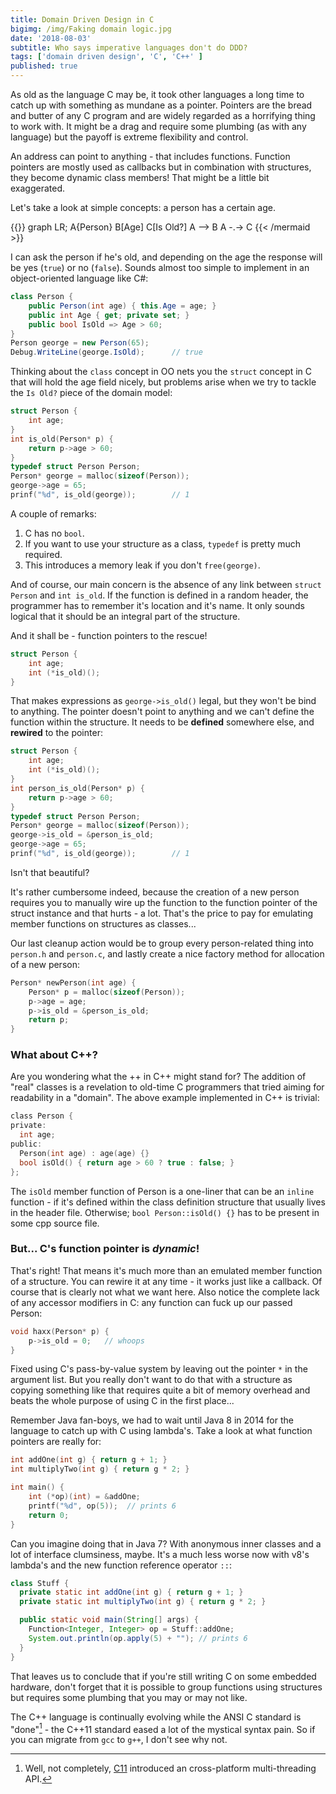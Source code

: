```yaml
---
title: Domain Driven Design in C
bigimg: /img/Faking domain logic.jpg
date: '2018-08-03'
subtitle: Who says imperative languages don't do DDD?
tags: ['domain driven design', 'C', 'C++' ]
published: true
---
```


As old as the language C may be, it took other languages a long time to catch up with something as mundane as a pointer. Pointers are the bread and butter of any C program and are widely regarded as a horrifying thing to work with. It might be a drag and require some plumbing (as with any language) but the payoff is extreme flexibility and control. 

An address can point to anything - that includes functions. Function pointers are mostly used as callbacks but in combination with structures, they become dynamic class members! That might be a little bit exaggerated.

Let's take a look at simple concepts: a person has a certain age. 

{{<mermaid>}}
graph LR;
    A{Person}
    B[Age]
    C[Is Old?]
    A --> B
    A -.-> C
{{< /mermaid >}}

I can ask the person if he's old, and depending on the age the response will be yes (`true`) or no (`false`). Sounds almost too simple to implement in an object-oriented language like C#:

```C#
class Person {
    public Person(int age) { this.Age = age; }
    public int Age { get; private set; }
    public bool IsOld => Age > 60;
}
Person george = new Person(65);
Debug.WriteLine(george.IsOld);      // true
```

Thinking about the `class` concept in OO nets you the `struct` concept in C that will hold the age field nicely, but problems arise when we try to tackle the `Is Old?` piece of the domain model:

```C
struct Person {
    int age;
}
int is_old(Person* p) {
    return p->age > 60;
}
typedef struct Person Person;
Person* george = malloc(sizeof(Person));
george->age = 65;
prinf("%d", is_old(george));        // 1
```

A couple of remarks:

1. C has no `bool`. 
2. If you want to use your structure as a class, `typedef` is pretty much required.
3. This introduces a memory leak if you don't `free(george)`.

And of course, our main concern is the absence of any link between `struct Person` and `int is_old`. If the function is defined in a random header, the programmer has to remember it's location and it's name. It only sounds logical that it should be an integral part of the structure.

And it shall be - function pointers to the rescue!

```C
struct Person {
    int age;
    int (*is_old)();
}
```

That makes expressions as `george->is_old()` legal, but they won't be bind to anything. The pointer doesn't point to anything and we can't define the function within the structure. It needs to be **defined** somewhere else, and **rewired** to the pointer:

```C
struct Person {
    int age;
    int (*is_old)();
}
int person_is_old(Person* p) {
    return p->age > 60;
}
typedef struct Person Person;
Person* george = malloc(sizeof(Person));
george->is_old = &person_is_old;
george->age = 65;
prinf("%d", is_old(george));        // 1
```

Isn't that beautiful? 

It's rather cumbersome indeed, because the creation of a new person requires you to manually wire up the function to the function pointer of the struct instance and that hurts - a lot. That's the price to pay for emulating member functions on structures as classes... 

Our last cleanup action would be to group every person-related thing into `person.h` and `person.c`, and lastly create a nice factory method for allocation of a new person:

```C
Person* newPerson(int age) {
    Person* p = malloc(sizeof(Person));
    p->age = age;
    p->is_old = &person_is_old;
    return p;
}
```

### What about C++?

Are you wondering what the ++ in C++ might stand for? The addition of "real" classes is a revelation to old-time C programmers that tried aiming for readability in a "domain". The above example implemented in C++ is trivial:

```C
class Person {
private:
  int age;
public:
  Person(int age) : age(age) {}
  bool isOld() { return age > 60 ? true : false; }
};
```

The `isOld` member function of Person is a one-liner that can be an `inline` function - if it's defined within the class definition structure that usually lives in the header file. Otherwise; `bool Person::isOld() {}` has to be present in some cpp source file. 

### But... C's function pointer is _dynamic_!

That's right! That means it's much more than an emulated member function of a structure. You can rewire it at any time - it works just like a callback. Of course that is clearly not what we want here. Also notice the complete lack of any accessor modifiers in C: any function can fuck up our passed Person:

```C
void haxx(Person* p) {
    p->is_old = 0;   // whoops
}
```

Fixed using C's pass-by-value system by leaving out the pointer `*` in the argument list. But you really don't want to do that with a structure as copying something like that requires quite a bit of memory overhead and beats the whole purpose of using C in the first place... 

Remember Java fan-boys, we had to wait until Java 8 in 2014 for the language to catch up with C using lambda's. Take a look at what function pointers are really for:

```C
int addOne(int g) { return g + 1; }
int multiplyTwo(int g) { return g * 2; }

int main() {
    int (*op)(int) = &addOne;
    printf("%d", op(5));  // prints 6
    return 0;
}
```

Can you imagine doing that in Java 7? With anonymous inner classes and a lot of interface clumsiness, maybe. It's a much less worse now with v8's lambda's and the new function reference operator `::`:

```Java
class Stuff {
  private static int addOne(int g) { return g + 1; }
  private static int multiplyTwo(int g) { return g * 2; }

  public static void main(String[] args) {
    Function<Integer, Integer> op = Stuff::addOne;
    System.out.println(op.apply(5) + ""); // prints 6
  }
}
```

That leaves us to conclude that if you're still writing C on some embedded hardware, don't forget that it is possible to group functions using structures but requires some plumbing that you may or may not like. 

The C++ language is continually evolving while the ANSI C standard is "done"[^1] - the C++11 standard eased a lot of the mystical syntax pain. So if you can migrate from `gcc` to `g++`, I don't see why not. 

[^1]: Well, not completely, [C11](https://en.wikipedia.org/wiki/ANSI_C#C11) introduced an cross-platform multi-threading API.